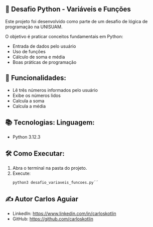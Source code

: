 ## 🐍 Desafio Python - Variáveis e Funções 

Este projeto foi desenvolvido como parte de um desafio de lógica de programação na UNISUAM. 

O objetivo é praticar conceitos fundamentais em Python: 
- Entrada de dados pelo usuário
- Uso de funções
- Cálculo de soma e média
- Boas práticas de programação

## 🚀 Funcionalidades:
- Lê três números informados pelo usuário
- Exibe os números lidos
- Calcula a soma
- Calcula a média

## 📚 Tecnologias: Linguagem: 
- Python 3.12.3

## 🛠️ Como Executar:
1. Abra o terminal na pasta do projeto.
2. Execute:
   ```bash
   python3 desafio_variaveis_funcoes.py´´

## ✍️ Autor Carlos Aguiar 
- LinkedIn: https://www.linkedin.com/in/carloskotlin 
- GitHub: https://github.com/carloskotlin
